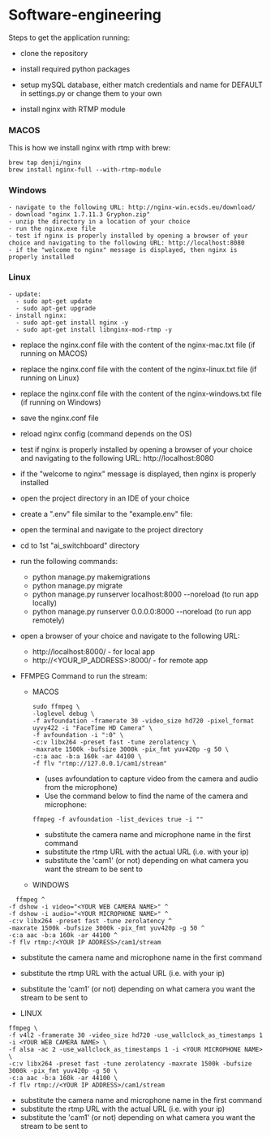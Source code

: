 # Software-engineering

Steps to get the application running:

- clone the repository
- install required python packages

- setup mySQL database, either match credentials and name for DEFAULT in settings.py or change them to your own

- install nginx with RTMP module

### MACOS
This is how we install nginx with rtmp with brew:
```{MACOS Brew NGINX-RTMP Installation}
brew tap denji/nginx
brew install nginx-full --with-rtmp-module
```

### Windows
```{Windows NGINX-RTMP Installation}
- navigate to the following URL: http://nginx-win.ecsds.eu/download/
- download "nginx 1.7.11.3 Gryphon.zip"
- unzip the directory in a location of your choice
- run the nginx.exe file
- test if nginx is properly installed by opening a browser of your choice and navigating to the following URL: http://localhost:8080
- if the "welcome to nginx" message is displayed, then nginx is properly installed
```

### Linux
```{Linux NGINX-RTMP Installation}
- update:
  - sudo apt-get update
  - sudo apt-get upgrade
- install nginx:
  - sudo apt-get install nginx -y
  - sudo apt-get install libnginx-mod-rtmp -y
```


- replace the nginx.conf file with the content of the nginx-mac.txt file (if running on MACOS)
- replace the nginx.conf file with the content of the nginx-linux.txt file (if running on Linux)
- replace the nginx.conf file with the content of the nginx-windows.txt file (if running on Windows)
- save the nginx.conf file
- reload nginx config (command depends on the OS)
- test if nginx is properly installed by opening a browser of your choice and navigating to the following URL: http://localhost:8080
- if the "welcome to nginx" message is displayed, then nginx is properly installed
- open the project directory in an IDE of your choice
- create a ".env" file similar to the "example.env" file:
- open the terminal and navigate to the project directory
- cd to 1st "ai_switchboard" directory
- run the following commands:
  - python manage.py makemigrations
  - python manage.py migrate
  - python manage.py runserver localhost:8000 --noreload (to run app locally)
  - python manage.py runserver 0.0.0.0:8000 --noreload (to run app remotely)
- open a browser of your choice and navigate to the following URL:
  - http://localhost:8000/ - for local app
  - http://<YOUR_IP_ADDRESS>:8000/ - for remote app


- FFMPEG Command to run the stream:
  - MACOS
    ```{MACOS}
    sudo ffmpeg \
    -loglevel debug \
    -f avfoundation -framerate 30 -video_size hd720 -pixel_format uyvy422 -i "FaceTime HD Camera" \
    -f avfoundation -i ":0" \
    -c:v libx264 -preset fast -tune zerolatency \
    -maxrate 1500k -bufsize 3000k -pix_fmt yuv420p -g 50 \
    -c:a aac -b:a 160k -ar 44100 \
    -f flv "rtmp://127.0.0.1/cam1/stream"
    ```
    - (uses avfoundation to capture video from the camera and audio from the microphone)
    - Use the command below to find the name of the camera and microphone:
    ```{MACOS}
    ffmpeg -f avfoundation -list_devices true -i ""
    ```
    - substitute the camera name and microphone name in the first command 
    - substitute the rtmp URL with the actual URL (i.e. with your ip) 
    - substitute the 'cam1' (or not) depending on what camera you want the stream to be sent to
    
  - WINDOWS
```{WINDOWS}
  ffmpeg ^
-f dshow -i video="<YOUR WEB CAMERA NAME>" ^
-f dshow -i audio="<YOUR MICROPHONE NAME>" ^
-c:v libx264 -preset fast -tune zerolatency ^
-maxrate 1500k -bufsize 3000k -pix_fmt yuv420p -g 50 ^
-c:a aac -b:a 160k -ar 44100 ^
-f flv rtmp:/<YOUR IP ADDRESS>/cam1/stream
```
  - substitute the camera name and microphone name in the first command 
  - substitute the rtmp URL with the actual URL (i.e. with your ip) 
  - substitute the 'cam1' (or not) depending on what camera you want the stream to be sent to

  - LINUX
```{LINUX}
ffmpeg \
-f v4l2 -framerate 30 -video_size hd720 -use_wallclock_as_timestamps 1 -i <YOUR WEB CAMERA NAME> \
-f alsa -ac 2 -use_wallclock_as_timestamps 1 -i <YOUR MICROPHONE NAME> \
-c:v libx264 -preset fast -tune zerolatency -maxrate 1500k -bufsize 3000k -pix_fmt yuv420p -g 50 \
-c:a aac -b:a 160k -ar 44100 \
-f flv rtmp://<YOUR IP ADDRESS>/cam1/stream
```
  - substitute the camera name and microphone name in the first command 
  - substitute the rtmp URL with the actual URL (i.e. with your ip) 
  - substitute the 'cam1' (or not) depending on what camera you want the stream to be sent to
